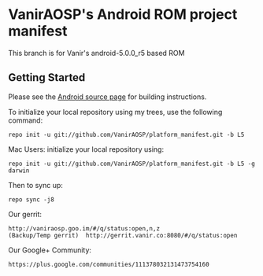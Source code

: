 VanirAOSP's Android ROM project manifest
===========

This branch is for Vanir's android-5.0.0_r5 based ROM


Getting Started
---------------

Please see the [Android source page](http://source.android.com/source/index.html) for building instructions.

To initialize your local repository using my trees, use the following command:

    repo init -u git://github.com/VanirAOSP/platform_manifest.git -b L5

Mac Users: initialize your local repository using:

    repo init -u git://github.com/VanirAOSP/platform_manifest.git -b L5 -g darwin

Then to sync up:

    repo sync -j8
    
Our gerrit:

	http://vaniraosp.goo.im/#/q/status:open,n,z
	(Backup/Temp gerrit)  http://gerrit.vanir.co:8080/#/q/status:open

Our Google+ Community:

	https://plus.google.com/communities/111378032131473754160
